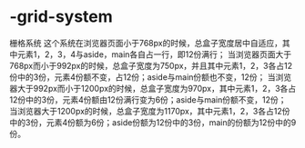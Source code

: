 # -grid-system
栅格系统
这个系统在浏览器页面小于768px的时候，总盒子宽度居中自适应，其中元素1，2，3，4与aside，main各自占一行，即12份满行；
当浏览器页面大于768px而小于992px的时候，总盒子宽度为750px，并且其中元素1，2，3各占12份中的3份，元素4份额不变，占12份；aside与main份额也不变，12份；
当浏览器大于992px而小于1200px的时候，总盒子宽度为970px，其中元素1，2，3各占12份中的3份，元素4份额由12份满行变为6份；aside与main份额不变，12份；
当浏览器大于1200px的时候，总盒子宽度为1170px，其中元素1，2，3各占12份中的3份，元素4份额为6份；aside份额为12份中的3份，main的份额为12份中的9份。
